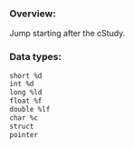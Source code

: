 ### Overview:
Jump starting after the cStudy. 

### Data types:
```txt
short %d
int %d
long %ld
float %f
double %lf
char %c
struct
pointer
```